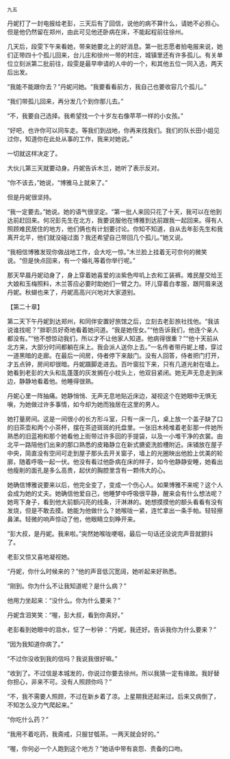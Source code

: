     九五 

   丹妮打了一封电报给老彭，三天后有了回信，说他的病不算什么，请她不必担心。但是他仍然留在郑州，由此可见他还卧病在床，不能起程前往徐州。

   几天后，段雯下午来看她，带来她要北上的好消息。第一批志愿者拍电报来说，她们正带四十个孤儿回来，台儿庄和徐州一带的村庄，城镇里还有许多孤儿。有关单位立刻派第二批前往，段雯是最早申请的人中的一个，和其他五位一同入选，两天后出发。

   “我能不能跟你去？”丹妮问她。“我要看看前方，我自己也要收容几个孤儿。”

   “我们带孤儿回来，再分发几个到你那儿去。”

   “不，我要自己选择。我希望找一个十岁左右像苹苹一样的小女孩。”

   “好吧，也许你可以同车走。等我们到战地，你再来找我们。我们的队长田小姐见过你，知道你在此处从事的工作，我来对她说。”

   一切就这样决定了。

   大伙儿第三天就要动身。丹妮告诉木兰，她听了表示反对。

   “你不该去，”她说，“博雅马上就来了。”

   但是丹妮很坚持。

   “我一定要去。”她说。她的语气很坚定。“第一批人来回只花了十天，我可以在他到达前赶回来。何况彭先生在北方，我要说服他在博雅到达前跟我一起回来。得有人照顾难民居住的地方，他们俩也有计划要讨论。你知不知道，自从去年彭先生和我离开北平，他们就没碰过面？我还希望自己带回几个孤儿。”她又说。

   “我相信博雅发现你做战地工作，会大吃一惊。”木兰脸上挂着无可奈何的微笑说。“但是快点回来，有一个婚礼等着你举行呢。”

   那天早晨丹妮动身了，身上穿着她喜爱的淡紫色哔叽上衣和工装裤。难民屋交给王大娘和玉梅照料，木兰答应必要时助她们一臂之力。环儿穿着白孝服，跟阿眉来送丹妮。秋蝴也来了，丹妮高高兴兴地对大家道别。

   【第二十章】

   第二天下午丹妮到达郑州，和同伴安置好旅馆之后，立刻去老彭旅社找他。“我该说谁找呢？”胖职员好奇地看着她问道。“我是她侄女。”“他告诉我们，他连个亲人都没有。”“他不想惊动我们，所以才不让他家人知道。他病得很重？”“他十天前从北方来，大部分时间都躺在床上。我会派人送你上去。”一名传者带丹妮上楼，穿过一道黑暗的走廊。在最后一间房，侍者停下来敲门。没有人回答，侍者把门打开，才五点钟，房间却很暗。丹妮蹑脚走进去。百叶窗拉下来，只有几道光射在墙上。她看到老彭的大头和乱蓬蓬的灰发搁在小枕头上，他双目紧闭。她无声无息走到床边，静静地看着他。他睡得很熟。

   丹妮心里一阵抽痛。她静悄悄、无声无息地贴近床边，凝视这个在她眼中无惧无嗔，为她做过许多事情，如今却为她而独居在这里的男人。

   她打量房间。这是一间很小的长方形斗室，只有一床一几，桌上放一个盖子缺了口的旧茶壶和两个小茶杯，摆在茶迹斑斑的托盘里。一张旧木椅堆着老彭那一件她所熟悉的旧蓝袍和那个她看他上街带过许多回的手提袋，以及一小堆干净的衣裳。由北平一路陪他们出来的那口熟悉的皮箱静立在新式搪瓷洗脸槽附近。床铺放在屋子中央，简直没有空间可走到屋子那头去开关窗子，墙上的光圈映出他脸上优美的轮廓，随着呼吸一起一伏。他没有看过他卧病在床的样子，如今他静静安睡，她看出他瘦削的面孔是多么高贵，起伏的胸腔里含有一颗伟大的心。

   她确信博雅说要来以后，他完全变了，变成一个伤心人。如果博雅不来呢？这个人会成为她的丈夫。她确信他爱自己，他睡梦中呼吸很平静，醒来会有什么想法呢？她弯下身子，看到他大前额闪亮的线条，汗淋淋的。她想摸摸他的额头看看有没有发烧，但是不敢去摸。她能为他做什么？她喉咙一紧，连忙拿出一条手帕。轻轻擦鼻涕。轻微的响声惊动了他，他眼睛立刻睁开来。

   “彭大叔，是丹妮。我来啦。”突然她喉咙哽咽，最后一句话还没说完声音就颤抖了。

   老彭又惊又喜地凝视她。

   “丹妮，你什么时候来的？”他的声音低沉宽阔，她听起来好熟悉。

   “刚到。你为什么不让我知道呢？是什么病？”

   他用力坐起来：“没什么。你为什么要来？”

   丹妮含泪笑笑：“喔，彭大叔，看到你真好。”

   老彭看到她眼中的泪水，怔了一秒钟：“丹妮，我还好。告诉我你为什么要来？”

   “因为我知道你病了。”

   “不过你没收到我的信吗？我说我很好嘛。”

   “收到了。不过信是本城发的，你说过你要去徐州。所以我猜一定有缘故。我好替你担心，非来不可。没有人照顾你吗？”

   “不，我不需要人照顾，不过在新乡着了凉。上星期我还起来过。后来又病倒了，不知怎么没力气爬起来。”

   “你吃什么药？”

   “我用不着吃药，我斋戒，只服甘瓠茶。一两天就会好的。”

   “喔，你何必一个人跑到这个地方？”她话中带有哀怨、责备的口吻。

